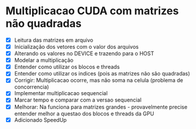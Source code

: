 # Multiplicacao CUDA com matrizes não quadradas
- [x] Leitura das matrizes em arquivo
- [x] Inicialização dos vetores com o valor dos arquivos
- [x] Alterando os valores no DEVICE e trazendo para o HOST
- [x] Modelar a multiplicação
- [x] Entender como utilizar os blocos e threads
- [x] Entender como utilizar os indices (pois as matrizes não são quadradas)
- [x] Corrigir: Multiplicacao ocorre, mas não soma na celula (problema de concorrencia)
- [X] Implementar multiplicacao sequencial
- [X] Marcar tempo e comparar com a versao sequencial
- [x] Melhorar: Na funciona para matrizes grandes - provavelmente precise entender melhor a questao dos blocos e threads da GPU
- [X] Adicionado SpeedUp
